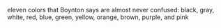 eleven colors that Boynton says are almost never confused: black, gray, white, red, blue, green, yellow, orange, brown, purple, and pink
